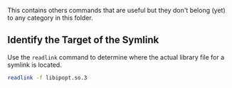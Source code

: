 This contains others commands that are useful but they don't belong (yet) to any category in this folder. 

## Identify the Target of the Symlink

Use the `readlink` command to determine where the actual library file for a symlink is located.

```bash
readlink -f libipopt.so.3
```